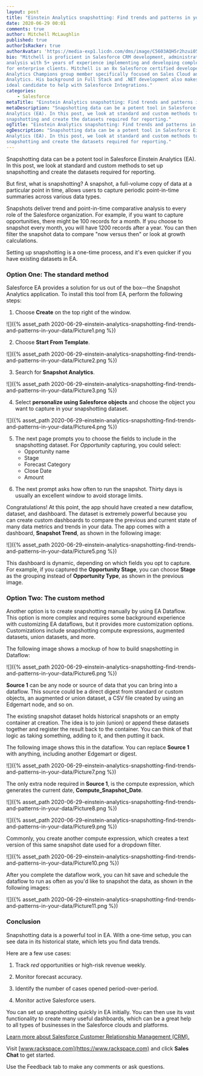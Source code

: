 ```yaml
---
layout: post
title: "Einstein Analytics snapshotting: Find trends and patterns in your data"
date: 2020-06-29 00:01
comments: true
author: Mitchell McLaughlin
published: true
authorIsRacker: true
authorAvatar: 'https://media-exp1.licdn.com/dms/image/C5603AQH5r2hzui051w/profile-displayphoto-shrink_100_100/0?e=1596672000&v=beta&t=ar809F1WbFhkJXAvxbf12x6Dh0PmTaGgyeQqgKrATWA'
bio: "Mitchell is proficient in Salesforce CRM development, administration, and
analysis with 5+ years of experience implementing and developing complex solutions
for enterprise clients. Mitchell is an 8x Salesforce certified developer and
Analytics Champions group member specifically focused on Sales Cloud and Einstein
Analytics. His background in Full Stack and .NET development also makes him an
ideal candidate to help with Salesforce Integrations."
categories:
    - Salesforce
metaTitle: "Einstein Analytics snapshotting: Find trends and patterns in your data"
metaDescription: "Snapshotting data can be a potent tool in Salesforce Einstein
Analytics (EA). In this post, we look at standard and custom methods to set up
snapshotting and create the datasets required for reporting."
ogTitle: "Einstein Analytics snapshotting: Find trends and patterns in your data"
ogDescription: "Snapshotting data can be a potent tool in Salesforce Einstein
Analytics (EA). In this post, we look at standard and custom methods to set up
snapshotting and create the datasets required for reporting."
---
```


Snapshotting data can be a potent tool in Salesforce Einstein Analytics (EA). In
this post, we look at standard and custom methods to set up snapshotting and
create the datasets required for reporting.

<!-- more -->

But first, what is snapshotting? A snapshot, a full-volume copy of data at a
particular point in time, allows users to capture periodic point-in-time
summaries across various data types.

Snapshots deliver trend and point-in-time comparative analysis to every role of
the Salesforce organization. For example, if you want to capture opportunities,
there might be 100 records for a month. If you choose to snapshot every month,
you will have 1200 records after a year. You can then filter the snapshot data
to compare "now versus then" or look at growth calculations.

Setting up snapshotting is a one-time process, and it's even quicker if you have
existing datasets in EA.

### Option One: The standard method

Salesforce EA provides a solution for us out of the box&mdash;the Snapshot
Analytics application. To install this tool from EA, perform the following steps:

1. Choose **Create** on the top right of the window.

![]({% asset_path 2020-06-29-einstein-analytics-snapshotting-find-trends-and-patterns-in-your-data/Picture1.png %})

<ol start=2>
    <li>Choose <b>Start From Template</b>.</li>
</ol>

![]({% asset_path 2020-06-29-einstein-analytics-snapshotting-find-trends-and-patterns-in-your-data/Picture2.png %})

<ol start=3>
    <li>Search for <b>Snapshot Analytics</b>.</li>
</ol>

![]({% asset_path 2020-06-29-einstein-analytics-snapshotting-find-trends-and-patterns-in-your-data/Picture3.png %})

<ol start=4>
    <li>Select <b>personalize using Salesforce objects</b> and choose the object you
   want to capture in your snapshotting dataset.</li>
</ol>

![]({% asset_path 2020-06-29-einstein-analytics-snapshotting-find-trends-and-patterns-in-your-data/Picture4.png %})

<ol start=5>
    <li>The next page prompts you to choose the fields to include in the snapshotting
   dataset. For <em>Opportunity</em> capturing, you could select:
     <ul>
      <li>Opportunity name</li>
      <li>Stage</li>
      <li>Forecast Category</li>
      <li>Close Date</li>
      <li>Amount</li>
    </ul>
   </li>
</ol>

<ol start=6>
    <li>The next prompt asks how often to run the snapshot. Thirty days is usually an
   excellent window to avoid storage limits.</li>
</ol>

Congratulations! At this point, the app should have created a new dataflow,
dataset, and dashboard. The dataset is extremely powerful because you can create
custom dashboards to compare the previous and current state of many data metrics
and trends in your data. The app comes with a dashboard, **Snapshot Trend**, as
shown in the following image:

![]({% asset_path 2020-06-29-einstein-analytics-snapshotting-find-trends-and-patterns-in-your-data/Picture5.png %})

This dashboard is dynamic, depending on which fields you opt to capture. For
example, if you captured the **Opportunity Stage**, you can choose **Stage** as
the grouping instead of **Opportunity Type**, as shown in the previous image.

### Option Two: The custom method

Another option is to create snapshotting manually by using EA Dataflow. This
option is more complex and requires some background experience with customizing
EA dataflows, but it provides more customization options. Customizations include
snapshotting compute expressions, augmented datasets, union datasets, and more.

The following image shows a mockup of how to build snapshotting in Dataflow:

![]({% asset_path 2020-06-29-einstein-analytics-snapshotting-find-trends-and-patterns-in-your-data/Picture6.png %})

**Source 1** can be any node or source of data that you can bring into a dataflow.
This source could be a direct digest from standard or custom objects, an augmented
or union dataset, a CSV file created by using an Edgemart node, and so on.

The existing snapshot dataset holds historical snapshots or an empty container
at creation. The idea is to join (union) or append these datasets together and
register the result back to the container. You can think of that logic as taking
something, adding to it, and then putting it back.

The following image shows this in the dataflow. You can replace **Source 1**
with anything, including another Edgemart or digest.

![]({% asset_path 2020-06-29-einstein-analytics-snapshotting-find-trends-and-patterns-in-your-data/Picture7.png %})

The only extra node required in **Source 1**, is the compute expression, which
generates the current date, **Compute_Snapshot_Date**.

![]({% asset_path 2020-06-29-einstein-analytics-snapshotting-find-trends-and-patterns-in-your-data/Picture8.png %})

![]({% asset_path 2020-06-29-einstein-analytics-snapshotting-find-trends-and-patterns-in-your-data/Picture9.png %})

Commonly, you create another compute expression, which creates a text version
of this same snapshot date used for a dropdown filter.

![]({% asset_path 2020-06-29-einstein-analytics-snapshotting-find-trends-and-patterns-in-your-data/Picture10.png %})

After you complete the dataflow work, you can hit save and schedule the dataflow
to run as often as you'd like to snapshot the data, as shown in the following
images:

![]({% asset_path 2020-06-29-einstein-analytics-snapshotting-find-trends-and-patterns-in-your-data/Picture11.png %})

### Conclusion

Snapshotting data is a powerful tool in EA. With a one-time setup, you can see
data in its historical state, which lets you find data trends.

Here are a few use cases:

1. Track *red* opportunities or high-risk revenue weekly.

2. Monitor forecast accuracy.

3. Identify the number of cases opened period-over-period.

4. Monitor active Salesforce users.

You can set up snapshotting quickly in EA initially. You can then use its vast
functionality to create many useful dashboards, which can be a great help to all
types of businesses in the Salesforce clouds and platforms.

<a class="cta red" id="cta" href="https://www.rackspace.com/salesforce">Learn more about Salesforce Customer Relationship Management (CRM).</a>

Visit [www.rackspace.com](https://www.rackspace.com) and click **Sales Chat**
to get started.

Use the Feedback tab to make any comments or ask questions.

